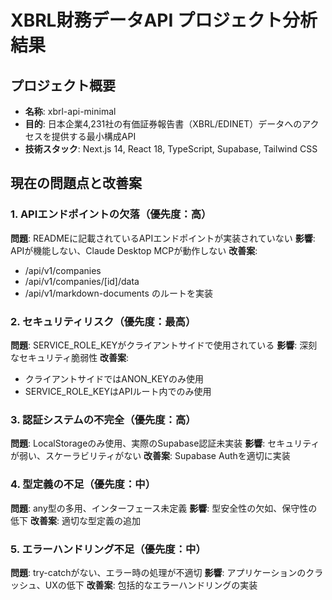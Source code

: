 # XBRL財務データAPI プロジェクト分析結果

## プロジェクト概要
- **名称**: xbrl-api-minimal
- **目的**: 日本企業4,231社の有価証券報告書（XBRL/EDINET）データへのアクセスを提供する最小構成API
- **技術スタック**: Next.js 14, React 18, TypeScript, Supabase, Tailwind CSS

## 現在の問題点と改善案

### 1. APIエンドポイントの欠落（優先度：高）
**問題**: READMEに記載されているAPIエンドポイントが実装されていない
**影響**: APIが機能しない、Claude Desktop MCPが動作しない
**改善案**: 
- /api/v1/companies
- /api/v1/companies/[id]/data  
- /api/v1/markdown-documents
のルートを実装

### 2. セキュリティリスク（優先度：最高）
**問題**: SERVICE_ROLE_KEYがクライアントサイドで使用されている
**影響**: 深刻なセキュリティ脆弱性
**改善案**: 
- クライアントサイドではANON_KEYのみ使用
- SERVICE_ROLE_KEYはAPIルート内でのみ使用

### 3. 認証システムの不完全（優先度：高）
**問題**: LocalStorageのみ使用、実際のSupabase認証未実装
**影響**: セキュリティが弱い、スケーラビリティがない
**改善案**: Supabase Authを適切に実装

### 4. 型定義の不足（優先度：中）
**問題**: any型の多用、インターフェース未定義
**影響**: 型安全性の欠如、保守性の低下
**改善案**: 適切な型定義の追加

### 5. エラーハンドリング不足（優先度：中）
**問題**: try-catchがない、エラー時の処理が不適切
**影響**: アプリケーションのクラッシュ、UXの低下
**改善案**: 包括的なエラーハンドリングの実装